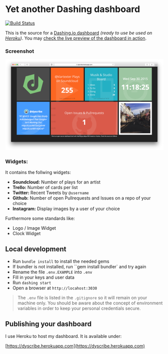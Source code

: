 # Yet another Dashing dashboard

[![Build Status](https://travis-ci.org/dyscribe/dyscribe-dashboard.svg?branch=master)](https://travis-ci.org/dyscribe/dyscribe-dashboard)

This is the source for a [Dashing.io dashboard](http://dashing.io/) _(ready to use be used on [Heroku](//heroku.com))_.
You may [check the live preview of the dashboard in action](https://dyscribe.herokuapp.com).

### Screenshot
![Dashboard screenshot](/assets/images/screenshot.png)


### Widgets:

It contains the follwing widgets:

 * **Soundcloud:** Number of plays for an artist
 * **Trello:** Number of cards per list
 * **Twitter:** Recent Tweets by `@username`
 * **Github:** Number of open Pullrequests and Issues on a repo of your choice
 * **Instagram:** Display images by a user of your choice

Furthermore some standards like:

 * Logo / Image Widget
 * Clock Widget

## Local development

* Run `bundle install` to install the needed gems
* If bundler is not installed, run ``gem install bundler` and try again
* Rename the file `.env.EXAMPLE` into `.env`
* Fill in your keys and user data
* Run `dashing start`
* Open a browser at `http://locahost:3030`

> The `.env` file is listed in the `.gitignore` so it will remain on your machine only. You should be aware about the concept of environment variables in order to keep your personal credentials secure.

## Publishing your dashboard

I use Heroku to host my dashboard. It is available under:

[https://dyscribe.herokuapp.com](https://dyscribe.herokuapp.com)
